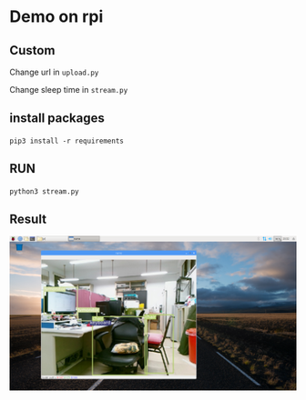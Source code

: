 # Demo on rpi

## Custom
Change url in `upload.py`

Change sleep time in `stream.py`

## install packages
`pip3 install -r requirements`

## RUN
`python3 stream.py`

## Result
![](https://raw.githubusercontent.com/linnil1/AndroidUploadApp/master/demoImage/rpi.png)
